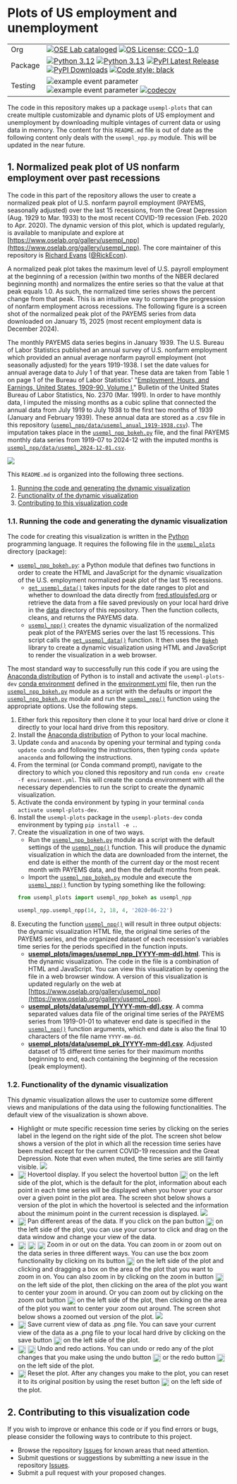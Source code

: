 # Plots of US employment and unemployment

| | |
| --- | --- |
| Org | [![OSE Lab cataloged](https://img.shields.io/badge/OSE%20Lab-catalogued-critical)](https://www.oselab.org/gallery) [![OS License: CCO-1.0](https://img.shields.io/badge/OS%20License-CCO%201.0-yellow)](https://github.com/OpenSourceEcon/usempl-plots/blob/main/LICENSE) |
| Package | [![Python 3.12](https://img.shields.io/badge/python-3.12-blue.svg)](https://www.python.org/downloads/release/python-3127/) [![Python 3.13](https://img.shields.io/badge/python-3.13-blue.svg)](https://www.python.org/downloads/release/python-3130/) [![PyPI Latest Release](https://img.shields.io/pypi/v/usempl-plots.svg)](https://pypi.org/project/usempl-plots/) [![PyPI Downloads](https://img.shields.io/pypi/dm/usempl-plots.svg?label=PyPI%20downloads)](https://pypi.org/project/usempl-plots/) [![Code style: black](https://img.shields.io/badge/code%20style-black-000000.svg)](https://github.com/psf/black) |
| Testing | ![example event parameter](https://github.com/OpenSourceEcon/usempl-plots/actions/workflows/build_and_test.yml/badge.svg) ![example event parameter](https://github.com/OpenSourceEcon/usempl-plots/actions/workflows/check_format.yml/badge.svg) [![codecov](https://codecov.io/gh/OpenSourceEcon/usempl-plots/branch/main/graph/badge.svg)](https://codecov.io/gh/OpenSourceEcon/usempl-plots) |


The code in this repository makes up a package `usempl-plots` that can create multiple customizable and dynamic plots of US employment and unemployment by downloading multiple vintages of current data or using data in memory. The content for this `README.md` file is out of date as the following content only deals with the `usempl_npp.py` module. This will be updated in the near future.

## 1. Normalized peak plot of US nonfarm employment over past recessions

The code in this part of the repository allows the user to create a normalized peak plot of U.S. nonfarm payroll employment (PAYEMS, seasonally adjusted) over the last 15 recessions, from the Great Depression (Aug. 1929 to Mar. 1933) to the most recent COVID-19 recession (Feb. 2020 to Apr. 2020). The dynamic version of this plot, which is updated regularly, is available to manipulate and explore at [https://www.oselab.org/gallery/usempl_npp](https://www.oselab.org/gallery/usempl_npp). The core maintainer of this repository is [Richard Evans](https://sites.google.com/site/rickecon/) ([@RickEcon](https://github.com/rickecon)).

A normalized peak plot takes the maximum level of U.S. payroll employment at the beginning of a recession (within two months of the NBER declared beginning month) and normalizes the entire series so that the value at that peak equals 1.0. As such, the normalized time series shows the percent change from that peak. This is an intuitive way to compare the progression of nonfarm employment across recessions. The following figure is a screen shot of the normalized peak plot of the PAYEMS series from data downloaded on January 15, 2025 (most recent employment data is December 2024).

The monthly PAYEMS data series begins in January 1939. The U.S. Bureau of Labor Statistics published an annual survey of U.S. nonfarm employment which provided an annual average nonfarm payroll employment (not seasonally adjusted) for the years 1919-1938. I set the date values for annual average data to July 1 of that year. These data are taken from Table 1 on page 1 of the Bureau of Labor Statistics' "[Employment, Hours, and Earnings, United States, 1909-90, Volume I](https://fraser.stlouisfed.org/title/employment-earnings-united-states-189/employment-hours-earnings-united-states-1909-90-5435/content/pdf/emp_bmark_1909_1990_v1)," Bulletin of the United States Bureau of Labor Statistics, No. 2370 (Mar. 1991). In order to have monthly data, I imputed the missing months as a cubic spline that connected the annual data from July 1919 to July 1938 to the first two months of 1939 (January and February 1939). These annual data are stored as a .csv file in this repository ([`usempl_npp/data/usempl_anual_1919-1938.csv`](usempl_npp/data/usempl_anual_1919-1938.csv)). The imputation takes place in the [`usempl_npp_bokeh.py`](usempl_plots/usempl_npp_bokeh.py) file, and the final PAYEMS monthly data series from 1919-07 to 2024-12 with the imputed months is [`usempl_npp/data/usempl_2024-12-01.csv`](usempl_plots/data/usempl_2024-12-01.csv).

![](readme_images/usempl_npp_full.png)

This `README.md` is organized into the following three sections.
1. [Running the code and generating the dynamic visualization](README.md#1-running-the-code-and-generating-the-dynamic-visualization)
2. [Functionality of the dynamic visualization](README.md#2-functionality-of-the-dynamic-visualization)
3. [Contributing to this visualization code](README.md#3-contributing-to-this-visualization-code)

### 1.1. Running the code and generating the dynamic visualization
The code for creating this visualization is written in the [Python](https://www.python.org/) programming language. It requires the following file in the [`usempl_plots`](usempl_plots/) directory (package):
* [`usempl_npp_bokeh.py`](usempl_plots/usempl_npp_bokeh.py): a Python module that defines two functions in order to create the HTML and JavaScript for the dynamic visualization of the U.S. employment normalized peak plot of the last 15 recessions.
    * [`get_usempl_data()`](usempl_plots/usempl_npp_bokeh.py#L32) takes inputs for the date ranges to plot and whether to download the data directly from [fred.stlouisfed.org](https://fred.stlouisfed.org/series/PAYEMS) or retrieve the data from a file saved previously on your local hard drive in the [data](usempl_plots/data/) directory of this repository. Then the function collects, cleans, and returns the PAYEMS data.
    * [`usempl_npp()`](usempl_plots/usempl_npp_bokeh.py#L310) creates the dynamic visualization of the normalized peak plot of the PAYEMS series over the last 15 recessions. This script calls the [`get_usempl_data()`](usempl_plots/usempl_npp_bokeh.py#L32) function. It then uses the [`Bokeh`](https://bokeh.org/) library to create a dynamic visualization using HTML and JavaScript to render the visualization in a web browser.

The most standard way to successfully run this code if you are using the [Anaconda distribution](https://www.anaconda.com/products/individual) of Python is to install and activate the `usempl-plots-dev` [conda environment](https://docs.conda.io/projects/conda/en/latest/user-guide/concepts/environments.html) defined in the [environment.yml](environment.yml) file, then run the [`usempl_npp_bokeh.py`](usempl_plots/usempl_npp_bokeh.py) module as a script with the defaults or import the [`usempl_npp_bokeh.py`](usempl_plots/usempl_npp_bokeh.py) module and run the [`usempl_npp()`](usempl_plots/usempl_npp_bokeh.py#L310) function using the appropriate options. Use the following steps.
1. Either fork this repository then clone it to your local hard drive or clone it directly to your local hard drive from this repository.
2. Install the [Anaconda distribution](https://www.anaconda.com/products/individual) of Python to your local machine.
3. Update `conda` and `anaconda` by opening your terminal and typing `conda update conda` and following the instructions, then typing `conda update anaconda` and following the instructions.
4. From the terminal (or Conda command prompt), navigate to the directory to which you cloned this repository and run `conda env create -f environment.yml`. This will create the conda environment with all the necessary dependencies to run the script to create the dynamic visualization.
5. Activate the conda environment by typing in your terminal `conda activate usempl-plots-dev`.
6. Install the `usempl-plots` package in the `usempl-plots-dev` conda environment by typing `pip install -e .`.
7. Create the visualization in one of two ways.
    * Run the [`usempl_npp_bokeh.py`](usempl_plots/usempl_npp_bokeh.py) module as a script with the default settings of the [`usempl_npp()`](usempl_plots/usempl_npp_bokeh.py#L310) function. This will produce the dynamic visualization in which the data are downloaded from the internet, the end date is either the month of the current day or the most recent month with PAYEMS data, and then the default months from peak.
    * Import the  [`usempl_npp_bokeh.py`](usempl_plots/usempl_npp_bokeh.py) module and execute the [`usempl_npp()`](usempl_plots/usempl_npp_bokeh.py#L310) function by typing something like the following:
    ```python
    from usempl_plots import usempl_npp_bokeh as usempl_npp

    usempl_npp.usempl_npp(14, 2, 18, 4, '2020-06-22')
    ```
8. Executing the function [`usempl_npp()`](usempl_plots/usempl_npp_bokeh.py#L310) will result in three output objects: the dynamic visualization HTML file, the original time series of the PAYEMS series, and the organized dataset of each recession's variables time series for the periods specified in the function inputs.
    * [**usempl_plots/images/usempl_npp_[YYYY-mm-dd].html**](usempl_plots/images/usempl_npp_2023-07-01.html). This is the dynamic visualization. The code in the file is a combination of HTML and JavaScript. You can view this visualization by opening the file in a web browser window. A version of this visualization is updated regularly on the web at [https://www.oselab.org/gallery/usempl_npp](https://www.oselab.org/gallery/usempl_npp).
    * [**usempl_plots/data/usempl_[YYYY-mm-dd].csv**](usempl_plots/data/usempl_2023-07-01.csv). A comma separated values data file of the original time series of the PAYEMS series from 1919-01-01 to whatever end date is specified in the [`usempl_npp()`](usempl_plots/usempl_npp_bokeh.py#L310) function arguments, which end date is also the final 10 characters of the file name `YYYY-mm-dd`.
    * [**usempl_plots/data/usempl_pk_[YYYY-mm-dd].csv**](usempl_plots/data/usempl_pk_2023-07-01.csv). Adjusted dataset of 15 different time series for their maximum months beginning to end, each containing the beginning of the recession (peak employment).

### 1.2. Functionality of the dynamic visualization
This dynamic visualization allows the user to customize some different views and manipulations of the data using the following functionalities. The default view of the visualization is shown above.
* Highlight or mute specific recession time series by clicking on the series label in the legend on the right side of the plot. The screen shot below shows a version of the plot in which all the recession time series have been muted except for the current COVID-19 recession and the Great Depression. Note that even when muted, the time series are still faintly visible.
![](readme_images/usempl_npp_muted.png)
* <img src="readme_images/Hover.png" width=18 align=center> Hovertool display. If you select the hovertool button <img src="readme_images/Hover.png" width=18 align=center> on the left side of the plot, which is the default for the plot, information about each point in each time series will be displayed when you hover your cursor over a given point in the plot area. The screen shot below shows a version of the plot in which the hovertool is selected and the information about the minimum point in the current recession is displayed.
![](readme_images/usempl_npp_hover.png)
* <img src="readme_images/Pan.png" width=18 align=center> Pan different areas of the data. If you click on the pan button <img src="readme_images/Pan.png" width=18 align=center> on the left side of the plot, you can use your cursor to click and drag on the data window and change your view of the data.
* <img src="readme_images/BoxZoom.png" width=18 align=center> <img src="readme_images/ZoomIn.png" width=18 align=center> <img src="readme_images/ZoomOut.png" width=18 align=center> Zoom in or out on the data. You can zoom in or zoom out on the data series in three different ways. You can use the box zoom functionality by clicking on its button <img src="readme_images/BoxZoom.png" width=18 align=center> on the left side of the plot and clicking and dragging a box on the area of the plot that you want to zoom in on. You can also zoom in by clicking on the zoom in button <img src="readme_images/ZoomIn.png" width=18 align=center> on the left side of the plot, then clicking on the area of the plot you want to center your zoom in around. Or you can zoom out by clicking on the zoom out button <img src="readme_images/ZoomOut.png" width=18 align=center> on the left side of the plot, then clicking on the area of the plot you want to center your zoom out around. The screen shot below shows a zoomed out version of the plot.
![](readme_images/usempl_npp_zoomout.png)
* <img src="readme_images/Save.png" width=18 align=center> Save current view of data as .png file. You can save your current view of the data as a .png file to your local hard drive by clicking on the save button <img src="readme_images/Save.png" width=18 align=center> on the left side of the plot.
* <img src="readme_images/Undo.png" width=18 align=center> <img src="readme_images/Redo.png" width=18 align=center> Undo and redo actions. You can undo or redo any of the plot changes that you make using the undo button <img src="readme_images/Undo.png" width=18 align=center> or the redo button <img src="readme_images/Redo.png" width=18 align=center> on the left side of the plot.
* <img src="readme_images/Reset.png" width=18 align=center> Reset the plot. After any changes you make to the plot, you can reset it to its original position by using the reset button <img src="readme_images/Reset.png" width=18 align=center> on the left side of the plot.

## 2. Contributing to this visualization code
If you wish to improve or enhance this code or if you find errors or bugs, please consider the following ways to contribute to this project.
* Browse the repository [Issues](https://github.com/OpenSourceEcon/usempl-plots/issues) for known areas that need attention.
* Submit questions or suggestions by submitting a new issue in the repository [Issues](https://github.com/OpenSourceEcon/usempl-plots/issues).
* Submit a pull request with your proposed changes.
